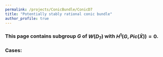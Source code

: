 ```yaml
---
permalink: /projects/ConicBundle/ConicD7
title: "Potentially stably rational conic bundle"
author_profile: true
---
```


### This page contains subgroup $G$ of $W(D_7)$ with $H^1(G,Pic(\bar{X}))=0$.


### Cases: